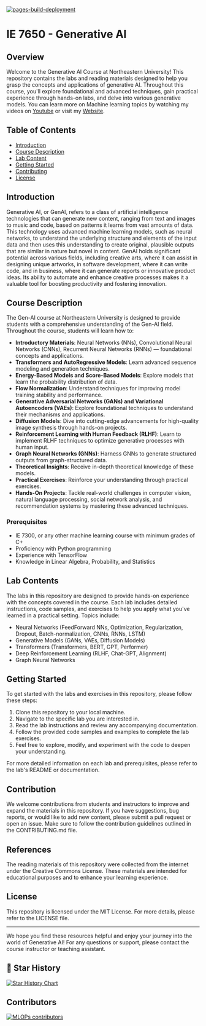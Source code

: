 [![pages-build-deployment](https://github.com/raminmohammadi/GEN-AI/actions/workflows/pages/pages-build-deployment/badge.svg)](https://github.com/raminmohammadi/GEN-AI/actions/workflows/pages/pages-build-deployment)


# IE 7650 - Generative AI

## Overview
Welcome to the Generative AI Course at Northeastern University! This repository contains the labs and reading materials designed to help you grasp the concepts and applications of generative AI. Throughout this course, you'll explore foundational and advanced techniques, gain practical experience through hands-on labs, and delve into various generative models. You can learn more on Machine learning topics by watching my videos on [Youtube](https://www.youtube.com/channel/UCCGbsdfmgmhMLs-tjOtOp0Q) or visit my [Website](https://www.mlwithramin.com/).

## Table of Contents

- [Introduction](#introduction)
- [Course Description](#course-description)
- [Lab Content](#lab-content)
- [Getting Started](#getting-started)
- [Contributing](#contributing)
- [License](#license)

## Introduction
Generative AI, or GenAI, refers to a class of artificial intelligence technologies that can generate new content, ranging from text and images to music and code, based on patterns it learns from vast amounts of data. This technology uses advanced machine learning models, such as neural networks, to understand the underlying structure and elements of the input data and then uses this understanding to create original, plausible outputs that are similar in nature but novel in content. GenAI holds significant potential across various fields, including creative arts, where it can assist in designing unique artworks, in software development, where it can write code, and in business, where it can generate reports or innovative product ideas. Its ability to automate and enhance creative processes makes it a valuable tool for boosting productivity and fostering innovation.

## Course Description
The Gen-AI course at Northeastern University is designed to provide students with a comprehensive understanding of the Gen-AI field. Throughout the course, students will learn how to:

- **Introductory Materials**: Neural Networks (NNs), Convolutional Neural Networks (CNNs), Recurrent Neural Networks (RNNs) — foundational concepts and applications.
- **Transformers and AutoRegressive Models**: Learn advanced sequence modeling and generation techniques.
- **Energy-Based Models and Score-Based Models**: Explore models that learn the probability distribution of data.
- **Flow Normalization**: Understand techniques for improving model training stability and performance.
- **Generative Adversarial Networks (GANs) and Variational Autoencoders (VAEs)**: Explore foundational techniques to understand their mechanisms and applications.
- **Diffusion Models**: Dive into cutting-edge advancements for high-quality image synthesis through hands-on projects.
- **Reinforcement Learning with Human Feedback (RLHF)**: Learn to implement RLHF techniques to optimize generative processes with human input.
- **Graph Neural Networks (GNNs)**: Harness GNNs to generate structured outputs from graph-structured data.
- **Theoretical Insights**: Receive in-depth theoretical knowledge of these models.
- **Practical Exercises**: Reinforce your understanding through practical exercises.
- **Hands-On Projects**: Tackle real-world challenges in computer vision, natural language processing, social network analysis, and recommendation systems by mastering these advanced techniques.


### Prerequisites
- IE 7300, or any other machine learning course with minimum grades of C+
- Proficiency with Python programming
- Experience with TensorFlow
- Knowledge in Linear Algebra, Probability, and Statistics

## Lab Contents
The labs in this repository are designed to provide hands-on experience with the concepts covered in the course. Each lab includes detailed instructions, code samples, and exercises to help you apply what you've learned in a practical setting. Topics include:
- Neural Networks (FeedForward NNs, Optimization, Regularization, Dropout, Batch-normalization, CNNs, RNNs, LSTM)
- Generative Models (GANs, VAEs, Diffusion Models)
- Transformers (Transformers, BERT, GPT, Performer)
- Deep Reinforcement Learning (RLHF, Chat-GPT, Alignment)
- Graph Neural Networks

## Getting Started
To get started with the labs and exercises in this repository, please follow these steps:
1. Clone this repository to your local machine.
2. Navigate to the specific lab you are interested in.
3. Read the lab instructions and review any accompanying documentation.
4. Follow the provided code samples and examples to complete the lab exercises.
5. Feel free to explore, modify, and experiment with the code to deepen your understanding.

For more detailed information on each lab and prerequisites, please refer to the lab's README or documentation.

## Contribution
We welcome contributions from students and instructors to improve and expand the materials in this repository. If you have suggestions, bug reports, or would like to add new content, please submit a pull request or open an issue. Make sure to follow the contribution guidelines outlined in the CONTRIBUTING.md file.

## References
The reading materials of this repository were collected from the internet under the Creative Commons License. These materials are intended for educational purposes and to enhance your learning experience.

## License
This repository is licensed under the MIT License. For more details, please refer to the LICENSE file.

---

We hope you find these resources helpful and enjoy your journey into the world of Generative AI! For any questions or support, please contact the course instructor or teaching assistant.

## 🌟 Star History
[![Star History Chart](https://api.star-history.com/svg?repos=raminmohammadi/GEN-AI&type=Date)](https://star-history.com/#raminmohammadi/GEN-AI&Date)

## Contributors
[![MLOPs contributors](https://contrib.rocks/image?repo=raminmohammadi/GEN-AI)](https://github.com/raminmohammadi/GEN-AI/graphs/contributors)
